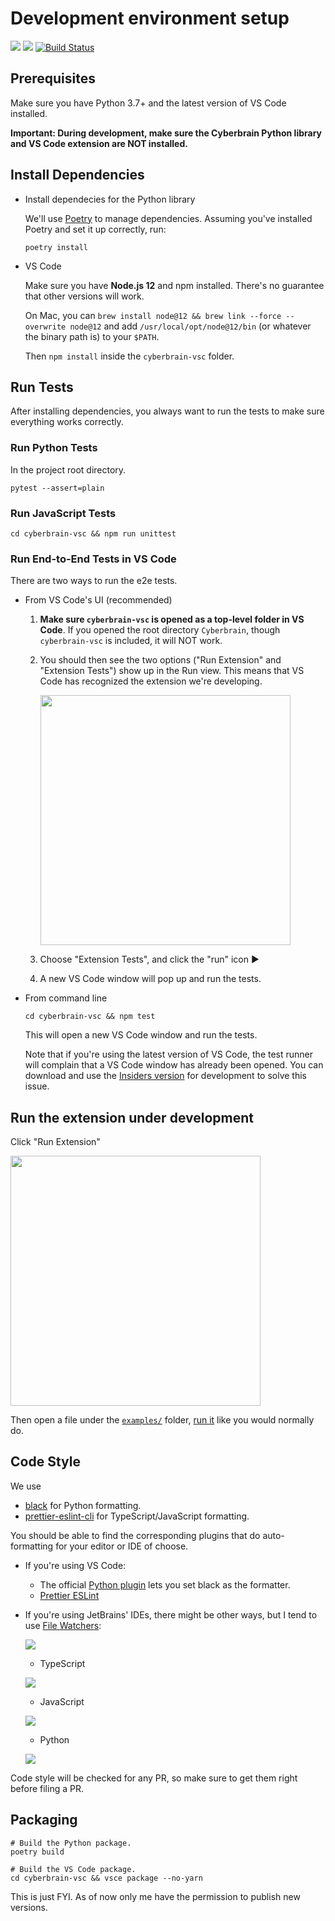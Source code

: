 # Development environment setup

[![](https://img.shields.io/badge/code%20style-black-000000.svg)](https://github.com/psf/black) [![](https://img.shields.io/badge/code_style-prettier--eslint-blueviolet)](https://github.com/prettier/prettier-eslint-cli) [![Build Status](https://dev.azure.com/laike9m/laike9m/_apis/build/status/laike9m.Cyberbrain?branchName=master)](https://dev.azure.com/laike9m/laike9m/_build/latest?definitionId=1&branchName=master)

## Prerequisites

Make sure you have Python 3.7+ and the latest version of VS Code installed.

**Important: During development, make sure the Cyberbrain Python library and VS Code extension are NOT installed.**

## Install Dependencies

- Install dependecies for the Python library
  
   We'll use [Poetry](https://python-poetry.org/) to manage dependencies. Assuming you've installed Poetry and set it up correctly, run:
   ```
   poetry install
   ```

- VS Code

   Make sure you have **Node.js 12** and npm installed. There's no guarantee that other versions will work.

   On Mac, you can `brew install node@12 && brew link --force --overwrite node@12` and add `/usr/local/opt/node@12/bin` (or whatever the binary path is) to your `$PATH`.

   Then `npm install` inside the `cyberbrain-vsc` folder.

## Run Tests

After installing dependencies, you always want to run the tests to make sure everything works correctly.

### Run Python Tests

In the project root directory.

```
pytest --assert=plain
```

### Run JavaScript Tests

```
cd cyberbrain-vsc && npm run unittest
```

### Run End-to-End Tests in VS Code

There are two ways to run the e2e tests.

- From VS Code's UI (recommended)

  1. **Make sure `cyberbrain-vsc` is opened as a top-level folder in VS Code**. If you opened the root directory `Cyberbrain`, though `cyberbrain-vsc` is included, it will NOT work.

  2. You should then see the two options ("Run Extension" and "Extension Tests") show up in the Run view. This means that VS Code has recognized the extension we're developing.

      <img src="https://user-images.githubusercontent.com/2592205/106569059-f32dfe00-64e8-11eb-853f-2d0e499683e4.png" height=400px>

  3. Choose "Extension Tests", and click the "run" icon ▶
  4. A new VS Code window will pop up and run the tests.
    
- From command line

   ```
   cd cyberbrain-vsc && npm test
   ```

  This will open a new VS Code window and run the tests.
  
  Note that if you're using the latest version of VS Code, the test runner will complain that a VS Code window has already been opened. You can download and use the [Insiders version](https://code.visualstudio.com/insiders/) for development to solve this issue.
  
## Run the extension under development

Click "Run Extension"

<img src="https://user-images.githubusercontent.com/2592205/106569059-f32dfe00-64e8-11eb-853f-2d0e499683e4.png" height=400px>

Then open a file under the [`examples/`](https://github.com/laike9m/Cyberbrain/tree/master/examples) folder, [run it](https://github.com/laike9m/Cyberbrain#how-to-use) like you would normally do.

## Code Style

We use 
- [black](https://github.com/psf/black) for Python formatting.
- [prettier-eslint-cli](https://github.com/prettier/prettier-eslint-cli) for TypeScript/JavaScript formatting.

You should be able to find the corresponding plugins that do auto-formatting for your editor or IDE of choose.

- If you're using VS Code:
  - The official [Python plugin](https://marketplace.visualstudio.com/items?itemName=ms-python.python) lets you set black as the formatter.
  - [Prettier ESLint
](https://marketplace.visualstudio.com/items?itemName=rvest.vs-code-prettier-eslint)
- If you're using JetBrains' IDEs, there might be other ways, but I tend to use [File Watchers](https://www.jetbrains.com/help/idea/using-file-watchers.html):
  
  ![](https://user-images.githubusercontent.com/2592205/113659455-e51a6c00-9656-11eb-9eb1-fa18296380bc.png)
  
  - TypeScript
  
  ![](https://user-images.githubusercontent.com/2592205/113659541-1abf5500-9657-11eb-9058-e0069068a20d.png)
    
  - JavaScript
  
  ![](https://user-images.githubusercontent.com/2592205/113659628-480c0300-9657-11eb-9105-91e76b80a6b4.png)

  - Python
  
  ![](https://user-images.githubusercontent.com/2592205/113659684-6f62d000-9657-11eb-9036-ca744e7b5f68.png)

Code style will be checked for any PR, so make sure to get them right before filing a PR.

## Packaging

```
# Build the Python package.
poetry build

# Build the VS Code package.
cd cyberbrain-vsc && vsce package --no-yarn
```

This is just FYI. As of now only me have the permission to publish new versions.
